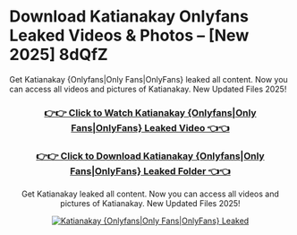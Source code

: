 # Download Katianakay Onlyfans Leaked Videos & Photos – [New 2025] 8dQfZ

Get Katianakay {Onlyfans|Only Fans|OnlyFans} leaked all content. Now you can access all videos and pictures of Katianakay. New Updated Files 2025!  
<div align="center">
  
### [👉👉 Click to Watch Katianakay {Onlyfans|Only Fans|OnlyFans} Leaked Video 👈👈](https://links2leaks.com/katianakay)  
### [👉👉 Click to Download Katianakay {Onlyfans|Only Fans|OnlyFans} Leaked Folder 👈👈](https://links2leaks.com/katianakay)  

Get Katianakay leaked all content. Now you can access all videos and pictures of Katianakay. New Updated Files 2025!  

[![Katianakay {Onlyfans|Only Fans|OnlyFans} Leaked](https://i.ibb.co/93hzkbrt/l2l.gif)](https://links2leaks.com/katianakay)  

</div>
